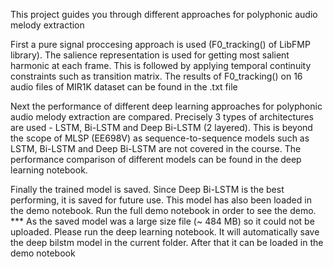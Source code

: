 This project guides you through different approaches for polyphonic audio melody extraction

First a pure signal proccesing approach is used (F0_tracking() of LibFMP library). The salience representation is used for getting most salient harmonic at each frame. This is followed by applying temporal continuity constraints such as transition matrix. The results of F0_tracking() on 16 audio files of MIR1K dataset can be found in the .txt file

Next the performance of different deep learning approaches for polyphonic audio melody extraction are compared. Precisely 3 types of architectures are used - LSTM, Bi-LSTM and Deep Bi-LSTM (2 layered). This is beyond the scope of MLSP (EE698V) as sequence-to-sequence models such as LSTM, Bi-LSTM and Deep Bi-LSTM are not covered in the course. The performance comparison of different models can be found in the deep learning notebook.

Finally the trained model is saved. Since Deep Bi-LSTM is the best performing, it is saved for future use. This model has also been loaded in the demo notebook. Run the full demo notebook in order to see the demo.
*** As the saved model was a large size file (~ 484 MB) so it could not be uploaded. Please run the deep learning notebook. It will automatically save the deep bilstm model in the current folder. After that it can be loaded in the demo notebook
